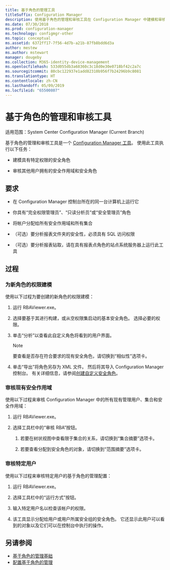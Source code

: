 ```yaml
---
title: 基于角色的管理工具
titleSuffix: Configuration Manager
description: 使用基于角色的管理和审核工具在 Configuration Manager 中建模和审核安全角色和作用域。
ms.date: 07/30/2018
ms.prod: configuration-manager
ms.technology: configmgr-other
ms.topic: conceptual
ms.assetid: 6372ff17-7f56-4d7b-a21b-87fb8bdd6d3a
author: mestew
ms.author: mstewart
manager: dougeby
ms.collection: M365-identity-device-management
ms.openlocfilehash: 533d055db3a68360c3c18d0e30e0718bf42c2a7c
ms.sourcegitcommit: 80cbc122937e1add82310b956f7b24296b9c8081
ms.translationtype: HT
ms.contentlocale: zh-CN
ms.lasthandoff: 05/09/2019
ms.locfileid: "65500807"
---
```

# <a name="role-based-administration-and-auditing-tool"></a>基于角色的管理和审核工具

适用范围：System Center Configuration Manager (Current Branch)

基于角色的管理和审核工具是一个 [Configuration Manager 工具](/sccm/core/support/tools)。 使用此工具执行以下任务：

- 建模具有特定权限的安全角色  

- 审核其他用户拥有的安全作用域和安全角色



## <a name="requirements"></a>要求

- 在 Configuration Manager 控制台所在的同一台计算机上运行它  

- 你具有“完全权限管理员”、“只读分析员”或“安全管理员”角色  

- 将帐户分配给所有安全作用域和所有集合  

- （可选）要分析报表文件夹的安全性，必须具有 SQL 访问权限  

- （可选）要分析报表钻取，请在具有报表点角色的站点系统服务器上运行此工具



## <a name="procedures"></a>过程


### <a name="model-permissions-for-a-new-role"></a>为新角色的权限建模

使用以下过程为要创建的新角色的权限建模： 

1. 运行 RBAViewer.exe。  

2. 选择要基于其进行构建，或从空权限集启动的基本安全角色。 选择必要的权限。  

3. 单击“分析”以查看此自定义角色将看到的用户界面。  

    > [!Note]  
    > 要查看是否存在符合要求的现有安全角色，请切换到“相似性”选项卡。  

4. 单击“导出”将角色另存为 XML 文件。 然后将其导入 Configuration Manager 控制台。 有关详细信息，请参阅[创建自定义安全角色](/sccm/core/servers/deploy/configure/configure-role-based-administration#BKMK_CreateSecRole)。


### <a name="audit-existing-security-scopes"></a>审核现有安全作用域

使用以下过程来审核 Configuration Manager 中的所有现有管理用户、集合和安全作用域：

1. 运行 RBAViewer.exe。  

2. 选择工具栏中的“审核 RBA”按钮。  

    1. 若要在树状视图中查看限于集合的关系，请切换到“集合摘要”选项卡。  

    2. 若要查看分配到安全角色的对象，请切换到“范围摘要”选项卡。  


### <a name="audit-a-specific-user"></a>审核特定用户

使用以下过程来审核特定用户的基于角色的管理配置：

1. 运行 RBAViewer.exe。  

2. 选择工具栏中的“运行方式”按钮。  

3. 输入特定用户名以检查该帐户的权限。  

4. 该工具显示分配给用户或用户所属安全组的安全角色。 它还显示此用户可以看到的对象以及它们可以在控制台中执行的操作。  



## <a name="see-also"></a>另请参阅

- [基于角色的管理基础](/sccm/core/understand/fundamentals-of-role-based-administration)
- [配置基于角色的管理](/sccm/core/servers/deploy/configure/configure-role-based-administration)
